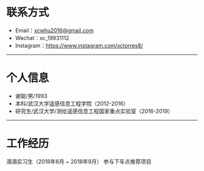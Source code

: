# 联系方式

- Email：xcwhu2016@gmail.com 
- Wechat：xc_19931112
- Instagram：https://www.instagram.com/xctorres8/

---

# 个人信息

 - 谢聪/男/1993 
 - 本科/武汉大学遥感信息工程学院（2012-2016）
 - 研究生/武汉大学/测绘遥感信息工程国家重点实验室（2016-2019）

---

# 工作经历  
滴滴实习生（2018年6月 ~ 2018年9月） 参与下车点推荐项目

